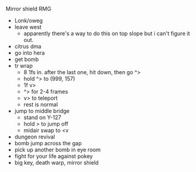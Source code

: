 Mirror shield RMG

* Lonk/oweg
* leave west
   * apparently there's a way to do this on top slope but i can't figure it out.
* citrus dma
* go into hera
* get bomb
* tr wrap
   * 8 1fs in. after the last one, hit down, then go ^>
   * hold ^> to (999, 157)
   * 1f v>
   * ^> for 2-4 frames
   * v> to teleport
   * rest is normal
* jump to middle bridge
   * stand on Y-127
   * hold > to jump off
   * midair swap to <v
* dungeon revival
* bomb jump across the gap
* pick up another bomb in eye room
* fight for your life against pokey
* big key, death warp, mirror shield
